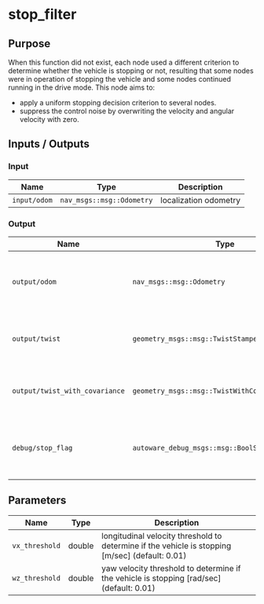 # stop_filter

## Purpose

When this function did not exist, each node used a different criterion to determine whether the vehicle is stopping or not, resulting that some nodes were in operation of stopping the vehicle and some nodes continued running in the drive mode.
This node aims to:

- apply a uniform stopping decision criterion to several nodes.
- suppress the control noise by overwriting the velocity and angular velocity with zero.

## Inputs / Outputs

### Input

| Name         | Type                      | Description           |
| ------------ | ------------------------- | --------------------- |
| `input/odom` | `nav_msgs::msg::Odometry` | localization odometry |

### Output

| Name                           | Type                                             | Description                                              |
| ------------------------------ | ------------------------------------------------ | -------------------------------------------------------- |
| `output/odom`                  | `nav_msgs::msg::Odometry`                        | odometry with suppressed longitudinal and yaw twist      |
| `output/twist`                 | `geometry_msgs::msg::TwistStamped`               | twist with suppressed longitudinal and yaw twist         |
| `output/twist_with_covariance` | `geometry_msgs::msg::TwistWithCovarianceStamped` | twist with suppressed longitudinal and yaw twist         |
| `debug/stop_flag`              | `autoware_debug_msgs::msg::BoolStamped`          | flag to represent whether the vehicle is stopping or not |

## Parameters

| Name           | Type   | Description                                                                                     |
| -------------- | ------ | ----------------------------------------------------------------------------------------------- |
| `vx_threshold` | double | longitudinal velocity threshold to determine if the vehicle is stopping [m/sec] (default: 0.01) |
| `wz_threshold` | double | yaw velocity threshold to determine if the vehicle is stopping [rad/sec] (default: 0.01)        |
